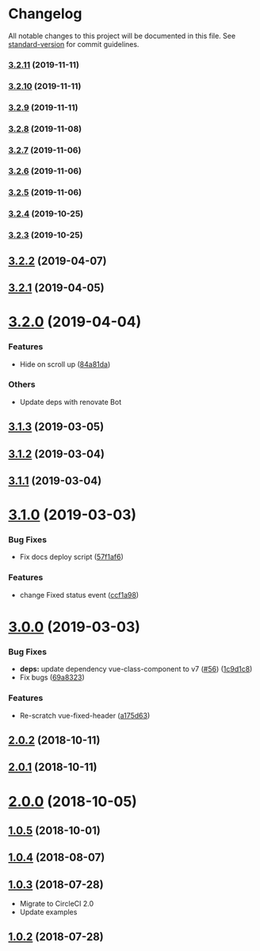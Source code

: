 # Changelog

All notable changes to this project will be documented in this file. See [standard-version](https://github.com/conventional-changelog/standard-version) for commit guidelines.

### [3.2.11](https://github.com/potato4d/vue-fixed-header/compare/v3.2.10...v3.2.11) (2019-11-11)

### [3.2.10](https://github.com/potato4d/vue-fixed-header/compare/v3.2.9...v3.2.10) (2019-11-11)

### [3.2.9](https://github.com/potato4d/vue-fixed-header/compare/v3.2.8...v3.2.9) (2019-11-11)

### [3.2.8](https://github.com/potato4d/vue-fixed-header/compare/v3.2.7...v3.2.8) (2019-11-08)

### [3.2.7](https://github.com/potato4d/vue-fixed-header/compare/v3.2.6...v3.2.7) (2019-11-06)

### [3.2.6](https://github.com/potato4d/vue-fixed-header/compare/v3.2.5...v3.2.6) (2019-11-06)

### [3.2.5](https://github.com/potato4d/vue-fixed-header/compare/v3.2.4...v3.2.5) (2019-11-06)

### [3.2.4](https://github.com/potato4d/vue-fixed-header/compare/v3.2.3...v3.2.4) (2019-10-25)

### [3.2.3](https://github.com/potato4d/vue-fixed-header/compare/v3.2.2...v3.2.3) (2019-10-25)

## [3.2.2](https://github.com/potato4d/vue-fixed-header/compare/v3.2.1...v3.2.2) (2019-04-07)



## [3.2.1](https://github.com/potato4d/vue-fixed-header/compare/v3.2.0...v3.2.1) (2019-04-05)



# [3.2.0](https://github.com/potato4d/vue-fixed-header/compare/v3.1.3...v3.2.0) (2019-04-04)

### Features

* Hide on scroll up ([84a81da](https://github.com/potato4d/vue-fixed-header/commit/84a81dabcad7b57bb225f00236cac7cd52e00deb))

### Others

* Update deps with renovate Bot

## [3.1.3](https://github.com/potato4d/vue-fixed-header/compare/v3.1.2...v3.1.3) (2019-03-05)



## [3.1.2](https://github.com/potato4d/vue-fixed-header/compare/v3.1.1...v3.1.2) (2019-03-04)



## [3.1.1](https://github.com/potato4d/vue-fixed-header/compare/v3.1.0...v3.1.1) (2019-03-04)



# [3.1.0](https://github.com/potato4d/vue-fixed-header/compare/v3.0.0...v3.1.0) (2019-03-03)


### Bug Fixes

* Fix docs deploy script ([57f1af6](https://github.com/potato4d/vue-fixed-header/commit/57f1af6))


### Features

* change Fixed status event ([ccf1a98](https://github.com/potato4d/vue-fixed-header/commit/ccf1a98))



# [3.0.0](https://github.com/potato4d/vue-fixed-header/compare/v2.0.2...v3.0.0) (2019-03-03)


### Bug Fixes

* **deps:** update dependency vue-class-component to v7 ([#56](https://github.com/potato4d/vue-fixed-header/issues/56)) ([1c9d1c8](https://github.com/potato4d/vue-fixed-header/commit/1c9d1c8))
* Fix bugs ([69a8323](https://github.com/potato4d/vue-fixed-header/commit/69a8323))


### Features

* Re-scratch vue-fixed-header ([a175d63](https://github.com/potato4d/vue-fixed-header/commit/a175d63))



<a name="2.0.2"></a>
## [2.0.2](https://github.com/potato4d/vue-fixed-header/compare/v2.0.1...v2.0.2) (2018-10-11)



<a name="2.0.1"></a>
## [2.0.1](https://github.com/potato4d/vue-fixed-header/compare/v2.0.0...v2.0.1) (2018-10-11)



<a name="2.0.0"></a>
# [2.0.0](https://github.com/potato4d/vue-fixed-header/compare/v1.0.5...v2.0.0) (2018-10-05)



<a name="1.0.5"></a>
## [1.0.5](https://github.com/potato4d/vue-fixed-header/compare/v1.0.4...v1.0.5) (2018-10-01)



<a name="1.0.4"></a>
## [1.0.4](https://github.com/potato4d/vue-fixed-header/compare/v1.0.3...v1.0.4) (2018-08-07)



<a name="1.0.3"></a>
## [1.0.3](https://github.com/potato4d/vue-fixed-header/compare/v1.0.2...v1.0.3) (2018-07-28)

- Migrate to CircleCI 2.0
- Update examples

<a name="1.0.2"></a>
## [1.0.2](https://github.com/potato4d/vue-fixed-header/compare/v0.1.0...v1.0.2) (2018-07-28)
